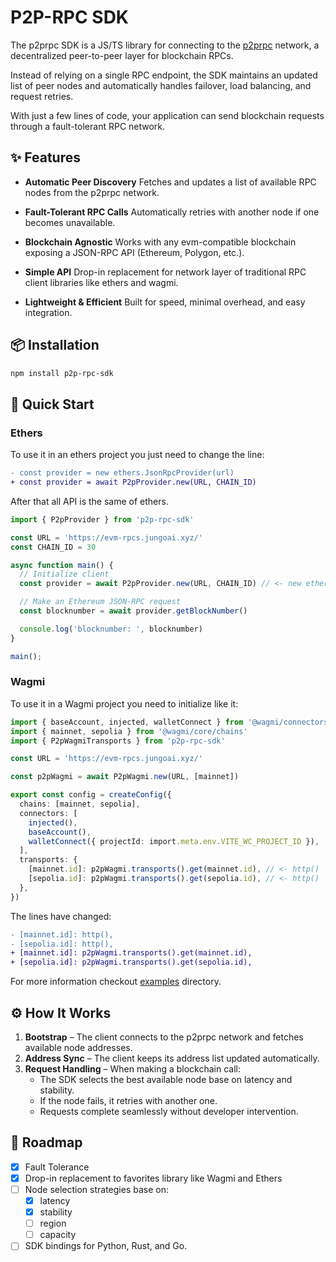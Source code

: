 # P2P-RPC SDK

The p2prpc SDK is a JS/TS library for connecting to the [p2prpc](https://github.com/jungoai/p2p-rpc) network, a decentralized peer-to-peer layer for blockchain RPCs.

Instead of relying on a single RPC endpoint, the SDK maintains an updated list of peer nodes and automatically handles failover, load balancing, and request retries.

With just a few lines of code, your application can send blockchain requests through a fault-tolerant RPC network.

## ✨ Features

- **Automatic Peer Discovery**
  Fetches and updates a list of available RPC nodes from the p2prpc network.

- **Fault-Tolerant RPC Calls**
  Automatically retries with another node if one becomes unavailable.

- **Blockchain Agnostic**
  Works with any evm-compatible blockchain exposing a JSON-RPC API (Ethereum, Polygon, etc.).

- **Simple API**
  Drop-in replacement for network layer of traditional RPC client libraries like ethers and wagmi.

- **Lightweight & Efficient**
  Built for speed, minimal overhead, and easy integration.

## 📦 Installation

```bash
npm install p2p-rpc-sdk
```

## 🚀 Quick Start

### Ethers

To use it in an ethers project you just need to change the line:

```diff
- const provider = new ethers.JsonRpcProvider(url)
+ const provider = await P2pProvider.new(URL, CHAIN_ID)
```

After that all API is the same of ethers.

```typescript
import { P2pProvider } from 'p2p-rpc-sdk'

const URL = 'https://evm-rpcs.jungoai.xyz/'
const CHAIN_ID = 30

async function main() {
  // Initialize client
  const provider = await P2pProvider.new(URL, CHAIN_ID) // <- new ethers.JsonRpcProvider(url)

  // Make an Ethereum JSON-RPC request
  const blocknumber = await provider.getBlockNumber()

  console.log('blocknumber: ', blocknumber)
}

main();
```

### Wagmi

To use it in a Wagmi project you need to initialize like it:

```typescript
import { baseAccount, injected, walletConnect } from '@wagmi/connectors'
import { mainnet, sepolia } from '@wagmi/core/chains'
import { P2pWagmiTransports } from 'p2p-rpc-sdk'

const URL = 'https://evm-rpcs.jungoai.xyz/'

const p2pWagmi = await P2pWagmi.new(URL, [mainnet])

export const config = createConfig({
  chains: [mainnet, sepolia],
  connectors: [
    injected(),
    baseAccount(),
    walletConnect({ projectId: import.meta.env.VITE_WC_PROJECT_ID }),
  ],
  transports: {
    [mainnet.id]: p2pWagmi.transports().get(mainnet.id), // <- http()
    [sepolia.id]: p2pWagmi.transports().get(sepolia.id), // <- http()
  },
})
```

The lines have changed:
```diff
- [mainnet.id]: http(),
- [sepolia.id]: http(),
+ [mainnet.id]: p2pWagmi.transports().get(mainnet.id),
+ [sepolia.id]: p2pWagmi.transports().get(sepolia.id),
```


For more information checkout [examples](https://github.com/jungoai/p2p-rpc-sdk/tree/main/examples) directory.

## ⚙️ How It Works

1. **Bootstrap** – The client connects to the p2prpc network and fetches available node addresses.
2. **Address Sync** – The client keeps its address list updated automatically.
3. **Request Handling** – When making a blockchain call:
    - The SDK selects the best available node base on latency and stability.
    - If the node fails, it retries with another one.
    - Requests complete seamlessly without developer intervention.

## 🔮 Roadmap

- [x] Fault Tolerance
- [x] Drop-in replacement to favorites library like Wagmi and Ethers
- [ ] Node selection strategies base on:
  - [x] latency
  - [x] stability
  - [ ] region
  - [ ] capacity
- [ ] SDK bindings for Python, Rust, and Go.
